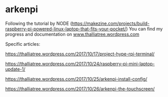 # arkenpi
Following the tutorial by NODE (https://makezine.com/projects/build-raspberry-pi-powered-linux-laptop-that-fits-your-pocket/)
You can find my progress and documentation on www.thalliatree.wordpress.com

Specific articles:

https://thalliatree.wordpress.com/2017/10/17/project-hype-rpi-terminal/

https://thalliatree.wordpress.com/2017/10/24/raspberry-pi-mini-laptop-update-1/

https://thalliatree.wordpress.com/2017/10/25/arkenpi-install-config/

https://thalliatree.wordpress.com/2017/10/26/arkenpi-the-touchscreen/
